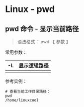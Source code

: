 # Linux -  pwd

## pwd 命令 - 显示当前路径

> 语法格式： pwd  【 参数 】

常用参数：

| -L   | 显示逻辑路径 |
| ---- | ------------ |
|      |              |

参考实例：

```
# 查看当前工作目录路径：
pwd 
/home/linuxcool
```

